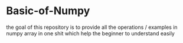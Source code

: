 # Basic-of-Numpy
the goal of this  repository  is  to provide all the operations / examples in numpy array in one shit which help the beginner to understand easily
